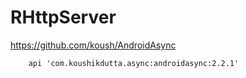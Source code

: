 # RHttpServer
https://github.com/koush/AndroidAsync

```
    api 'com.koushikdutta.async:androidasync:2.2.1'
    
```
